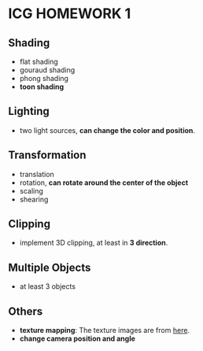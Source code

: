 # ICG HOMEWORK 1

## Shading
- flat shading
- gouraud shading
- phong shading
- **toon shading**

## Lighting
- two light sources, **can change the color and position**.

## Transformation
- translation
- rotation, **can rotate around the center of the object**
- scaling
- shearing

## Clipping
- implement 3D clipping, at least in **3 direction**.

## Multiple Objects
- at least 3 objects

## Others
- **texture mapping**: The texture images are from [here](https://texturelabs.org/).
- **change camera position and angle**
